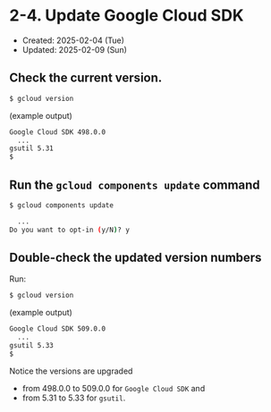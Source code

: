 # 2-4. Update Google Cloud SDK
* Created: 2025-02-04 (Tue)
* Updated: 2025-02-09 (Sun)

## Check the current version.
```bash
$ gcloud version
```
(example output)
```bash
Google Cloud SDK 498.0.0
  ...
gsutil 5.31
$
```
##  Run the `gcloud components update` command
```bash
$ gcloud components update
```
```bash
  ...
Do you want to opt-in (y/N)? y
```

## Double-check the updated version numbers
Run:
```bash
$ gcloud version
```
(example output)
```bash
Google Cloud SDK 509.0.0
  ...
gsutil 5.33
$
```

Notice the versions are upgraded 
* from 498.0.0 to 509.0.0 for `Google Cloud SDK` and
* from 5.31 to 5.33 for `gsutil`.